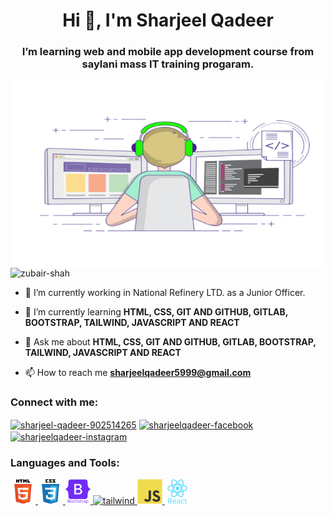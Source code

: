 ## <h1 align="center">Hi 👋, I'm Sharjeel Qadeer</h1>
<h3 align="center">I’m learning web and mobile app development course from saylani mass IT training progaram.</h3>

<!-- GIF -->
<img align="right" height="300" width="500" src="https://raw.githubusercontent.com/mikonoid/mikonoid/main/images/gifs/coder3.gif" />

<p align="left"> <img src="https://komarev.com/ghpvc/?username=sharjeelqadeer5999&label=Profile%20views&color=0e75b6&style=flat" alt="zubair-shah" /> </p>

<!-- <p align="left"> <a href="https://twitter.com/atzubairshah" target="blank"><img src="https://img.shields.io/twitter/follow/atzubairshah?logo=twitter&style=for-the-badge" alt="atzubairshah" /></a> </p> -->

- 🔭 I’m currently working in National Refinery LTD. as a Junior Officer.

- 🌱 I’m currently learning **HTML, CSS, GIT AND GITHUB, GITLAB, BOOTSTRAP, TAILWIND, JAVASCRIPT AND REACT**

<!-- - 👨‍💻 All of my projects are available at [https://www.zubairshaikh.me/](https://www.zubairshaikh.me/) -->

- 💬 Ask me about **HTML, CSS, GIT AND GITHUB, GITLAB, BOOTSTRAP, TAILWIND, JAVASCRIPT AND REACT**

- 📫 How to reach me **sharjeelqadeer5999@gmail.com**

<!-- - 📄 Know about my experiences [https://www.zubairshaikh.me/zubair.pdf](https://www.zubairshaikh.me/zubair.pdf) -->

<h3 align="left">Connect with me:</h3>
<p align="left">
<!-- <a href="https://dev.to/zubairshaikh" target="blank"><img align="center" src="https://raw.githubusercontent.com/rahuldkjain/github-profile-readme-generator/master/src/images/icons/Social/devto.svg" alt="zubairshaikh" height="30" width="40" /></a> -->
<!-- <a href="https://twitter.com/atzubairshah" target="blank"><img align="center" src="https://raw.githubusercontent.com/rahuldkjain/github-profile-readme-generator/master/src/images/icons/Social/twitter.svg" alt="atzubairshah" height="30" width="40" /></a> -->
<a href="https://linkedin.com/in/sharjeel-qadeer-902514265" target="blank"><img align="center" src="https://raw.githubusercontent.com/rahuldkjain/github-profile-readme-generator/master/src/images/icons/Social/linked-in-alt.svg" alt="sharjeel-qadeer-902514265" height="30" width="40" /></a>
<!-- <a href="https://stackoverflow.com/users/14438023" target="blank"><img align="center" src="https://raw.githubusercontent.com/rahuldkjain/github-profile-readme-generator/master/src/images/icons/Social/stack-overflow.svg" alt="14438023" height="30" width="40" /></a> -->
<a href="https://web.facebook.com/profile.php?id=100005961767910" target="blank"><img align="center" src="https://raw.githubusercontent.com/rahuldkjain/github-profile-readme-generator/master/src/images/icons/Social/facebook.svg" alt="sharjeelqadeer-facebook" height="30" width="40" /></a>
<a href="https://instagram.com/qadeer_sharjeel" target="blank"><img align="center" src="https://raw.githubusercontent.com/rahuldkjain/github-profile-readme-generator/master/src/images/icons/Social/instagram.svg" alt="sharjeelqadeer-instagram" height="30" width="40" /></a>
</p>

<h3 align="left">Languages and Tools:</h3>
<p align="left">
  <a href="https://www.w3.org/html/" target="_blank" rel="noreferrer"> <img src="https://raw.githubusercontent.com/devicons/devicon/master/icons/html5/html5-original-wordmark.svg" alt="html5" width="40" height="40"/> </a> 
  <a href="https://www.w3schools.com/css/" target="_blank" rel="noreferrer"> <img src="https://raw.githubusercontent.com/devicons/devicon/master/icons/css3/css3-original-wordmark.svg" alt="css3" width="40" height="40"/> </a>
   <a href="https://getbootstrap.com" target="_blank" rel="noreferrer"> <img src="https://raw.githubusercontent.com/devicons/devicon/master/icons/bootstrap/bootstrap-plain-wordmark.svg" alt="bootstrap" width="40" height="40"/> </a>
  <a href="https://tailwindcss.com/" target="_blank" rel="noreferrer"> <img src="https://www.vectorlogo.zone/logos/tailwindcss/tailwindcss-icon.svg" alt="tailwind" width="40" height="40"/> </a>
   <a href="https://developer.mozilla.org/en-US/docs/Web/JavaScript" target="_blank" rel="noreferrer"> <img src="https://raw.githubusercontent.com/devicons/devicon/master/icons/javascript/javascript-original.svg" alt="javascript" width="40" height="40"/> </a>
   <a href="https://reactjs.org/" target="_blank" rel="noreferrer"> <img src="https://raw.githubusercontent.com/devicons/devicon/master/icons/react/react-original-wordmark.svg" alt="react" width="40" height="40"/> </a>
</p>
